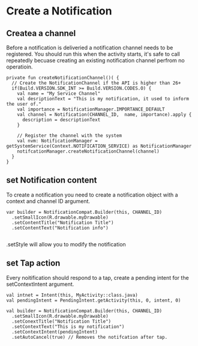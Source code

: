 # Create a Notification

## Createa a channel
Before a notification is deliveried a notification channel needs to be registered. You should run this when the activity starts, it's safe to call repeatedly becuase creating an existing notification channel perfrom no operatioin. 
```
private fun createNotificationChannel()( {
  // Create the NotificationChannel if the API is higher than 26+
  if(Build.VERSION.SDK_INT >= Build.VERSION.CODES.O) {
    val name = "My Service Channel"
    val desriptionText = "This is my notification, it used to inform the user of."
    val importance = NotificationManager.IMPORTANCE_DEFAULT
    val channel = Notification(CHANNEL_ID,  name, importance).apply {
      description = descriptionText
    }
    
    // Register the channel with the system
    val nvm: NotificationManager = getSystemService(Context.NOTIFICATION_SERVICE) as NotificationManager
    notifcationManager.createNotificationChannel(channel)
  }
}
```


## set Notification content
To create a notification you need to create a notification object with a context and channel ID argument. 
```
var builder = NotificationCompat.Builder(this, CHANNEL_ID)
  .setSmallIcon(R.drawable.myDrawable)
  .setContentTitle("Notification Title")
  .setContentText("Notification info")
  
```

.setStyle will allow you to modify the notification


## set Tap action
Every noitification should respond to a tap, create a pending intent for the setContextIntent argument. 
```
val intnet = Intent(this, MyActivity::class.java)
val pendingIntent = PendingIntent.getActivity(this, 0, intent, 0)

val builder = NotificationCompat.Builder(this, CHANNEL_ID)
  .setSmallIcon(R.drawable.myDrawable)
  .setConextTitle("Notification Title")
  .setContextText("This is my notification")
  .setContextIntent(pendingIntent)
  .setAutoCancel(true) // Removes the notifcation after tap.

```

